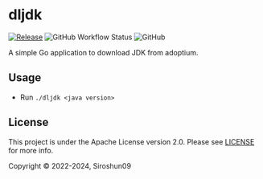 # dljdk

[![Release](https://img.shields.io/github/release/Siroshun09/dljdk)](https://github.com/Siroshun09/dljdk/releases/latest)
![GitHub Workflow Status](https://img.shields.io/github/actions/workflow/status/Siroshun09/dljdk/ci.yml?branch=master)
![GitHub](https://img.shields.io/github/license/Siroshun09/dljdk)

A simple Go application to download JDK from adoptium.

## Usage

- Run `./dljdk <java version>`

## License

This project is under the Apache License version 2.0. Please see [LICENSE](LICENSE) for more info.

Copyright © 2022-2024, Siroshun09
